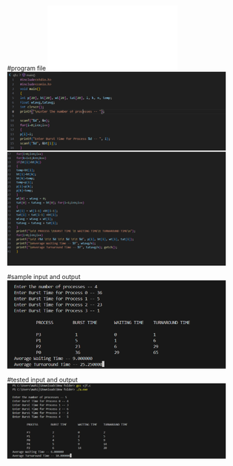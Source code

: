 #program file
![program_file](sjf.c)
![program_file](program_sjf_5A2.png)
![program_file](program2_Sjf_5A2.png)

#sample input and output
![sample](IO_5A2.png)

#tested input and output
![sample](Test_IO_5A2.png)
